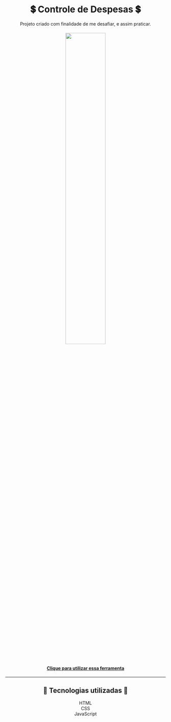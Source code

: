 <h1 align="center">💲 Controle de Despesas 💲</h1>

<p align="center">Projeto criado com finalidade de me desafiar, e assim praticar.</p>
<h6  align="center"><img src="https://user-images.githubusercontent.com/65639478/125203868-dbedfc00-e250-11eb-840c-d46a1527c617.png" width="50%" height="50%"></img></h6>

<h4 align="center"><a target="_blank" href="https://lucasfelipeluz.github.io/project/controle-financeiro">Clique para utilizar essa ferramenta</a></h4>
<hr>
<h2  align="center">🎁 Tecnologias utilizadas 🎁</h2>
<p align="center"> 
HTML <br>
CSS <br>
JavaScript <br></p>
